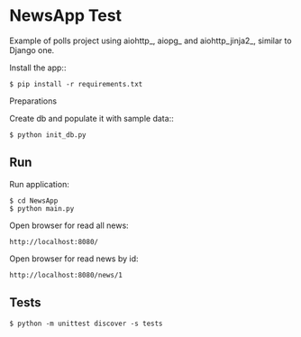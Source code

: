 NewsApp Test
=====

Example of polls project using aiohttp_, aiopg_ and aiohttp_jinja2_,
similar to Django one.

Install the app::

    $ pip install -r requirements.txt


Preparations

Create db and populate it with sample data::

    $ python init_db.py

Run
---
Run application:

    $ cd NewsApp
    $ python main.py

Open browser for read all news:

    http://localhost:8080/ 

Open browser for read news by id:

    http://localhost:8080/news/1

Tests
-----


    $ python -m unittest discover -s tests
